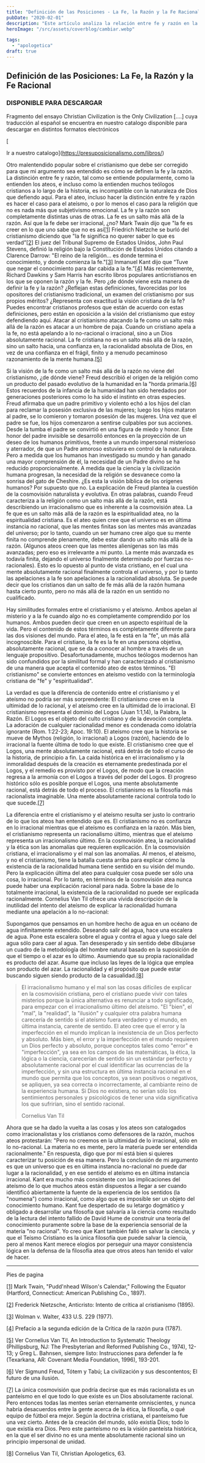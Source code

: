 ```yaml
---
title: "Definición de las Posiciones - La Fe, la Razón y la Fe Racional"
pubDate: "2020-02-01"
description: "Este artículo analiza la relación entre fe y razón en la apologética cristiana. Destaca que la fe no está en contra de la razón, sino que la razón misma presupone la fe en la revelación divina. La fe racional no es irracional, sino que reconoce la autoridad de Dios como fundamento del conocimiento y la verdad."
heroImage: "/src/assets/coverblog/cambiar.webp"

tags:
  - "apologetica"
draft: true
---
```

## Definición de las Posiciones: La Fe, la Razón y la Fe Racional

### DISPONIBLE PARA DESCARGAR

Fragmento del ensayo Christian Civilization is the Only Civilization \[....\] cuya traducción al español se encuentra en nuestro catalogo disponible para descargar en distintos formatos electrónicos

[

Ir a nuestro catalogo](https://presuposicionalismo.com/libros/)

Otro malentendido popular sobre el cristianismo que debe ser corregido para que mi argumento sea entendido es cómo se definen la fe y la razón. La distinción entre fe y razón, tal como se entiende popularmente, como la entienden los ateos, e incluso como la entienden muchos teólogos cristianos a lo largo de la historia, es incompatible con la naturaleza de Dios que defiendo aquí. Para el ateo, incluso hacer la distinción entre fe y razón es hacer el caso para el ateísmo, o por lo menos el caso para la religión que no es nada más que subjetivismo emocional. La fe y la razón son completamente distintas unas de otras. La fe es un salto más allá de la razón. Así que la fe debe ser irracional, ¿no? Mark Twain dijo que "la fe es creer en lo que uno sabe que no es así[\[1\]](#_ftn1) Friedrich Nietzche se burló del cristianismo diciendo que "la fe significa no querer saber lo que es verdad”[\[2\]](#_ftn2) El juez del Tribunal Supremo de Estados Unidos, John Paul Stevens, definió la religión bajo la Constitución de Estados Unidos citando a Clarence Darrow: "El reino de la religión... es donde termina el conocimiento, y donde comienza la fe."[\[3\]](#_ftn3) Inmanuel Kant dijo que “Tuve que negar el conocimiento para dar cabida a la fe.”[\[4\]](#_ftn4) Más recientemente, Richard Dawkins y Sam Harris han escrito libros populares anticristianos en los que se oponen la razón y la fe. Pero ¿de dónde viene esta manera de definir la fe y la razón? ¿Reflejan estas definiciones, favorecidas por los opositores del cristianismo tradicional, un examen del cristianismo por sus propios méritos? ¿Representa con exactitud la visión cristiana de la fe? Puedes encontrar cristianos profesos que están de acuerdo con estas definiciones, pero están en oposición a la visión del cristianismo que estoy defendiendo aquí. Atacar al cristianismo atacando la fe como un salto más allá de la razón es atacar a un hombre de paja. Cuando un cristiano apela a la fe, no está apelando a lo no-racional o irracional, sino a un Dios absolutamente racional. La fe cristiana no es un salto más allá de la razón, sino un salto hacia, una confianza en, la racionalidad absoluta de Dios, en vez de una confianza en el frágil, finito y a menudo pecaminoso razonamiento de la mente humana.[\[5\]](#_ftn5)

Si la visión de la fe como un salto más allá de la razón no viene del cristianismo, ¿de dónde viene? Freud describió el origen de la religión como un producto del pasado evolutivo de la humanidad en la "horda primaria.[\[6\]](#_ftn6) Estos recuerdos de la infancia de la humanidad han sido heredados por generaciones posteriores como lo ha sido el instinto en otras especies. Freud afirmaba que un padre primitivo y violento echó a los hijos del clan para reclamar la posesión exclusiva de las mujeres; luego los hijos mataron al padre, se lo comieron y tomaron posesión de las mujeres. Una vez que el padre se fue, los hijos comenzaron a sentirse culpables por sus acciones. Desde la tumba el padre se convirtió en una figura de miedo y honor. Este honor del padre invisible se desarrolló entonces en la proyección de un deseo de los humanos primitivos, frente a un mundo impersonal misterioso y aterrador, de que un Padre amoroso estuviera en control de la naturaleza. Pero a medida que los humanos han investigado su mundo y han ganado una mayor comprensión de él, la necesidad de un Padre divino se ha reducido proporcionalmente. A medida que la ciencia y la civilización humana progresan, la necesidad de la religión se desvanece como la sonrisa del gato de Cheshire. ¿Es esta la visión bíblica de los orígenes humanos? Por supuesto que no. La explicación de Freud plantea la cuestión de la cosmovisión naturalista y evolutiva. En otras palabras, cuando Freud caracteriza a la religión como un salto más allá de la razón, está describiendo un irracionalismo que es inherente a la cosmovisión atea. La fe que es un salto más allá de la razón es la espiritualidad atea, no la espiritualidad cristiana. Es el ateo quien cree que el universo es en última instancia no racional, que las mentes finitas son las mentes más avanzadas del universo; por lo tanto, cuando un ser humano cree algo que su mente finita no comprende plenamente, debe estar dando un salto más allá de la razón. (Algunos ateos creen que las mentes alienígenas son las más avanzadas; pero eso es irrelevante a mi punto. La mente más avanzada es todavía finita, dejando el universo finalmente determinado por fuerzas no-racionales). Esto es lo opuesto al punto de vista cristiano, en el cual una mente absolutamente racional finalmente controla el universo, y por lo tanto las apelaciones a la fe son apelaciones a la racionalidad absoluta. Se puede decir que los cristianos dan un salto de fe más allá de la razón humana hasta cierto punto, pero no más allá de la razón en un sentido no cualificado.

Hay similitudes formales entre el cristianismo y el ateísmo. Ambos apelan al misterio y a la fe cuando algo no es completamente comprendido por los humanos. Ambos pueden decir que creen en un aspecto espiritual de la vida. Pero el contenido de estos términos es completamente diferente para las dos visiones del mundo. Para el ateo, la fe está en la "fe", un más allá incognoscible. Para el cristiano, la fe es la fe en una persona objetiva, absolutamente racional, que se da a conocer al hombre a través de un lenguaje propositivo. Desafortunadamente, muchos teólogos modernos han sido confundidos por la similitud formal y han caracterizado al cristianismo de una manera que acepta el contenido ateo de estos términos. "El cristianismo" se convierte entonces en ateísmo vestido con la terminología cristiana de "fe" y "espiritualidad".

La verdad es que la diferencia de contenido entre el cristianismo y el ateísmo no podría ser más sorprendente: El cristianismo cree en la ultimidad de lo racional, y el ateísmo cree en la ultimidad de lo irracional. El cristianismo representa el dominio del Logos (Juan 1:1,14), la Palabra, la Razón. El Logos es el objeto del culto cristiano y de la devoción completa. La adoración de cualquier racionalidad menor es condenada como idolatría ignorante (Rom. 1:22-23; Apoc. 19:10). El ateísmo cree que la historia se mueve de Mythos (religión, lo irracional) a Logos (razón), haciendo de lo irracional la fuente última de todo lo que existe. El cristianismo cree que el Logos, una mente absolutamente racional, está detrás de todo el curso de la historia, de principio a fin. La caída histórica en el irracionalismo y la inmoralidad después de la creación es eternamente predestinada por el Logos, y el remedio es provisto por el Logos, de modo que la creación regresa a la armonía con el Logos a través del poder del Logos. El progreso histórico sólo es posible porque el Logos, una mente absolutamente racional, está detrás de todo el proceso. El cristianismo es la filosofía más racionalista imaginable. Una mente absolutamente racional controla todo lo que sucede.[\[7\]](#_ftn7)

La diferencia entre el cristianismo y el ateísmo resulta ser justo lo contrario de lo que los ateos han entendido que es. El cristianismo no es confianza en lo irracional mientras que el ateísmo es confianza en la razón. Más bien, el cristianismo representa un racionalismo último, mientras que el ateísmo representa un irracionalismo último. En la cosmovisión atea, la racionalidad y la ética son las anomalías que requieren explicación. En la cosmovisión cristiana, el irracionalismo y el mal son las anomalías. Al menos, el ateísmo, y no el cristianismo, tiene la batalla cuesta arriba para explicar cómo la existencia de la racionalidad humana tiene sentido en su visión del mundo. Pero la explicación última del ateo para cualquier cosa puede ser sólo una cosa, lo irracional. Por lo tanto, en términos de la cosmovisión atea nunca puede haber una explicación racional para nada. Sobre la base de lo totalmente irracional, la existencia de la racionalidad no puede ser explicada racionalmente. Cornelius Van Til ofrece una vívida descripción de la inutilidad del intento del ateísmo de explicar la racionalidad humana mediante una apelación a lo no-racional:

Supongamos que pensamos en un hombre hecho de agua en un océano de agua infinitamente extendido. Deseando salir del agua, hace una escalera de agua. Pone esta escalera sobre el agua y contra el agua y luego sale del agua sólo para caer al agua. Tan desesperado y sin sentido debe dibujarse un cuadro de la metodología del hombre natural basado en la suposición de que el tiempo o el azar es lo último. Asumiendo que su propia racionalidad es producto del azar. Asume que incluso las leyes de la lógica que emplea son producto del azar. La racionalidad y el propósito que puede estar buscando siguen siendo producto de la casualidad.[\[8\]](#_ftn8)

> El irracionalismo humano y el mal son las cosas difíciles de explicar en la cosmovisión cristiana, pero el cristiano puede vivir con tales misterios porque la única alternativa es renunciar a todo significado, para empezar con el irracionalismo último del ateísmo. "El "bien", el "mal", la "realidad", la "ilusión" y cualquier otra palabra humana carecería de sentido si el ateísmo fuera verdadero y el mundo, en última instancia, carente de sentido. El ateo cree que el error y la imperfección en el mundo implican la inexistencia de un Dios perfecto y absoluto. Más bien, el error y la imperfección en el mundo requieren un Dios perfecto y absoluto, porque conceptos tales como "error" e "imperfección", ya sea en los campos de las matemáticas, la ética, la lógica o la ciencia, carecerían de sentido sin un estándar perfecto y absolutamente racional por el cual identificar las ocurrencias de la imperfección, y sin una estructura en última instancia racional en el mundo que permita que los conceptos, ya sean positivos o negativos, se apliquen, ya sea correcta o incorrectamente, al cambiante reino de la experiencia humana. Si Dios no existiera, no serían sólo los sentimientos personales y psicológicos de tener una vida significativa los que sufrirían, sino el sentido racional.
>
> Cornelius Van Til

Ahora que se ha dado la vuelta a las cosas y los ateos son catalogados como irracionalistas y los cristianos como defensores de la razón, muchos ateos protestarán: "Pero no creemos en la ultimidad de lo irracional, sólo en lo no-racional. La materia no es mente, pero la materia puede ser entendida racionalmente." En respuesta, digo que por mí está bien si quieres caracterizar tu posición de esa manera. Pero la conclusión de mi argumento es que un universo que es en última instancia no-racional no puede dar lugar a la racionalidad, y en ese sentido el ateísmo es en última instancia irracional. Kant era mucho más consistente con las implicaciones del ateísmo de lo que muchos ateos están dispuestos a llegar a ser cuando identificó abiertamente la fuente de la experiencia de los sentidos (la "noumena") como irracional, como algo que es imposible ser un objeto del conocimiento humano. Kant fue despertado de su letargo dogmático y obligado a desarrollar una filosofía que salvaría a la ciencia como resultado de la lectura del intento fallido de David Hume de construir una teoría del conocimiento puramente sobre la base de la experiencia sensorial de la materia "no racional". Yo creo que Kant también falló en salvar la ciencia, y que el Teísmo Cristiano es la única filosofía que puede salvar la ciencia, pero al menos Kant merece elogios por perseguir una mayor consistencia lógica en la defensa de la filosofía atea que otros ateos han tenido el valor de hacer.

---

Pies de pagina

[\[1\]](#_ftnref1) Mark Twain, "Pudd'nhead Wilson's Calendar," Following the Equator (Hartford, Connecticut: American Publishing Co., 1897).

[\[2\]](#_ftnref2) Frederick Nietzsche, Anticristo: Intento de crítica al cristianismo (1895).

[\[3\]](#_ftnref3) Wolman v. Walter, 433 U.S. 229 (1977).

[\[4\]](#_ftnref4) Prefacio a la segunda edición de la Crítica de la razón pura (1787).

[\[5\]](#_ftnref5) Ver Cornelius Van Til, An Introduction to Systematic Theology (Phillipsburg, NJ: The Presbyterian and Reformed Publishing Co., 1974), 12-13; y Greg L. Bahnsen, siempre listo: Instrucciones para defender la fe (Texarkana, AR: Covenant Media Foundation, 1996), 193-201.

[\[6\]](#_ftnref6) Ver Sigmund Freud, Tótem y Tabú; La civilización y sus descontentos; El futuro de una ilusión.

[\[7\]](#_ftnref7) La única cosmovisión que podría decirse que es más racionalista es un panteísmo en el que todo lo que existe es un Dios absolutamente racional. Pero entonces todas las mentes serían eternamente omniscientes, y nunca habría desacuerdos entre la gente acerca de la ética, la filosofía, o qué equipo de fútbol era mejor. Según la doctrina cristiana, el panteísmo fue una vez cierto. Antes de la creación del mundo, sólo existía Dios; todo lo que existía era Dios. Pero este panteísmo no es la visión panteísta histórica, en la que el ser divino no es una mente absolutamente racional sino un principio impersonal de unidad.

[\[8\]](#_ftnref8) Cornelius Van Til, Christian Apologetics, 63.
